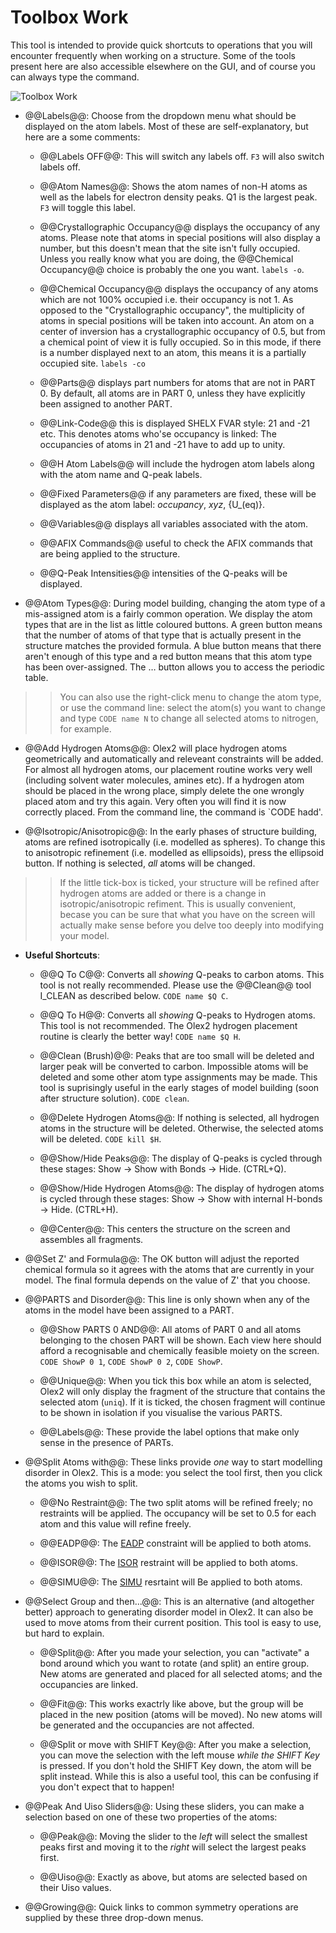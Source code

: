 ﻿# Toolbox Work
This tool is intended to provide quick shortcuts to operations that you will encounter frequently when working on a structure. Some of the tools present here are also accessible elsewhere on the GUI, and of course you can always type the command.

![Toolbox Work](C:\Users\Horst\Documents\GitHub\Olex2Manual\Tools\images\toolbox_work.png)

- @@Labels@@: Choose from the dropdown menu what should be displayed on the atom labels. Most of these are self-explanatory, but here are a some comments:

	- @@Labels OFF@@: This will switch any labels off. `F3` will also switch labels off.

	- @@Atom Names@@: Shows the atom names of non-H atoms as well as the labels for electron density peaks. Q1 is the largest peak. `F3` will toggle this label.

	- @@Crystallographic Occupancy@@ displays the occupancy of any atoms. Please note that atoms in special positions will also display a number, but this doesn't mean that the site isn't fully occupied. Unless you really know what you are doing, the @@Chemical Occupancy@@ choice is probably the one you want. `labels -o`.

	- @@Chemical Occupancy@@  displays the occupancy of any atoms which are not 100% occupied i.e. their occupancy is not 1. As opposed to the "Crystallographic occupancy", the multiplicity of atoms in special positions will be taken into account. An atom on a center of inversion has a crystallographic occupancy of 0.5, but from a chemical point of view it is fully occupied. So in this mode, if there is a number displayed next to an atom, this means it is a partially occupied site. `labels -co`

	- @@Parts@@  displays part numbers for atoms that are not in PART 0. By default, all atoms are in PART 0, unless they have explicitly been assigned to another PART.

	- @@Link-Code@@  this is displayed SHELX  FVAR style: 21 and -21 etc. This denotes atoms who'se occupancy is linked: The occupancies of atoms in 21 and -21 have to add up to unity.

	- @@H Atom Labels@@  will include the hydrogen atom labels along with the atom name and Q-peak labels.

	- @@Fixed Parameters@@  if any parameters are fixed, these will be displayed as the atom label: _occupancy_, _xyz_, {U_(eq)}.

	- @@Variables@@  displays all variables associated with the atom.

	- @@AFIX Commands@@  useful to check the AFIX commands that are being applied to the structure.

	- @@Q-Peak Intensities@@  intensities of the Q-peaks will be displayed.

- @@Atom Types@@: During model building, changing the atom type of a mis-assigned atom is a fairly common operation. We display the atom types that are in the list as little coloured buttons. A green button means that the number of atoms of that type that is actually present in the structure matches the provided formula. A blue button means that there aren't enough of this type and a red button means that this atom type has been over-assigned. The … button allows you to access the periodic table.

>>You can also use the right-click menu to change the atom type, or use the command line: select the atom(s) you want to change and type `CODE name N` to change all selected atoms to nitrogen, for example.

- @@Add Hydrogen Atoms@@: Olex2 will place hydrogen atoms geometrically and automatically and releveant constraints will be added. For almost all hydrogen atoms, our placement routine works very well (including solvent water molecules, amines etc). If a hydrogen atom should be placed in the wrong place, simply delete the one wrongly placed atom and try this again. Very often you will find it is now correctly placed. From the command line, the command is `CODE hadd'.

- @@Isotropic/Anisotropic@@: In the early phases of structure building, atoms are refined isotropically (i.e. modelled as spheres). To change this to anisotropic refinement (i.e. modelled as ellipsoids), press the ellipsoid button. If nothing is selected, *all* atoms will be changed.

>>If the little tick-box is ticked, your structure will be refined after hydrogen atoms are added or there is a change in isotropic/anisotropic refiment. This is usually convenient, becase you can be sure that what you have on the screen will actually make sense before you delve too deeply into modifying your model.

- **Useful Shortcuts**:

	- @@Q To C@@: Converts all *showing* Q-peaks to carbon atoms. This tool is not really recommended. Please use the  @@Clean@@ tool I_CLEAN as described below. `CODE name $Q C`.

	- @@Q To H@@: Converts all *showing* Q-peaks to Hydrogen atoms. This tool is not recommended. The Olex2 hydrogen placement routine is clearly the better way! `CODE name $Q H`.

	- @@Clean (Brush)@@: Peaks that are too small will be deleted and larger peak will be converted to carbon. Impossible atoms will be deleted and some other atom type assignments may be made. This tool is suprisingly useful in the early stages of model building (soon after structure solution). `CODE clean`.
	
	- @@Delete Hydrogen Atoms@@: If nothing is selected, all hydrogen atoms in the structure will be deleted. Otherwise, the selected atoms will be deleted. `CODE kill $H`.

	- @@Show/Hide Peaks@@: The display of Q-peaks is cycled through these stages: Show -> Show with Bonds -> Hide. (CTRL+Q).

	- @@Show/Hide Hydrogen Atoms@@: The display of hydrogen atoms  is cycled through these stages: Show -> Show with internal H-bonds -> Hide. (CTRL+H).

	- @@Center@@: This centers the structure on the screen and assembles all fragments.

- @@Set Z' and Formula@@: The OK button will adjust the reported chemical formula so it agrees with the atoms that are currently in your model. The final formula depends on the value of Z' that you choose.

- @@PARTS and Disorder@@: This line is only shown when any of the atoms in the model have been assigned to a PART.

	- @@Show PARTS 0 AND@@: All atoms of PART 0 and all atoms belonging to the chosen PART will be shown. Each view here should afford a recognisable and chemically feasible moiety on the screen. `CODE ShowP 0 1`, `CODE ShowP 0 2`, `CODE ShowP`.

	- @@Unique@@: When you tick this box while an atom is selected, Olex2 will only display the fragment of the structure that contains the selected atom (`uniq`). If it is ticked, the chosen fragment will continue to be shown in isolation if you visualise the various PARTS.
	
	- @@Labels@@: These provide the label options that make only sense in the presence of PARTs.

- @@Split Atoms with@@: These links provide *one* way to start modelling disorder in Olex2. This is a mode: you select the tool first, then you click the atoms you wish to split.

	- @@No Restraint@@: The two split atoms will be refined freely; no restraints will be applied. The occupancy will be set to 0.5 for each atom and this value will refine freely.

	- @@EADP@@: The [EADP]() constraint will be applied to both atoms.

	- @@ISOR@@: The [ISOR]() restraint will be applied to both atoms.

	- @@SIMU@@: The [SIMU]() resrtaint will Be applied to both atoms.

- @@Select Group and then...@@: This is an alternative (and altogether better) approach to generating disorder model in Olex2. It can also be used to move atoms from their current position. This tool is easy to use, but hard to explain.

	- @@Split@@: After you made your selection, you can "activate" a bond around which you want to rotate (and split) an entire group. New atoms are generated and placed for all selected atoms; and the occupancies are linked.

	- @@Fit@@: This works exactrly like above, but the group will be placed in the new position (atoms will be moved). No new atoms will be generated and the occupancies are not affected.

	- @@Split or move with SHIFT Key@@: After you make a selection, you can move the selection with the left mouse *while the SHIFT Key* is pressed. If you don't hold the SHIFT Key down, the atom will be split instead. While this is also a useful tool, this can be confusing if you don't expect that to happen!

- @@Peak And Uiso Sliders@@: Using these sliders, you can make a selection based on one of these two properties of the atoms:

	- @@Peak@@: Moving the slider to the *left* will select the smallest peaks first and moving it to the *right* will select the largest peaks first.

	- @@Uiso@@: Exactly as above, but atoms are selected based on their Uiso values.

- @@Growing@@: Quick links to common symmetry operations are supplied by these three drop-down menus.
